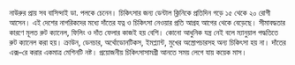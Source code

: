 নাউরুর প্রায় সব বাসিন্দাই ডা. পলকে চেনেন। চিকিৎসার জন্য ডেন্টাল ক্লিনিকে প্রতিদিন গড়ে ১৫ থেকে ২০ রোগী আসেন। এই দেশের নাগরিকদের মধ্যে দাঁতের যত্ন ও চিকিৎসা নেওয়ার প্রতি আগ্রহ আগের থেকে বেড়েছে। সীমাবদ্ধতার কারণে মূলত রুট ক্যানেল, ফিলিং ও দাঁত ফেলার কাজই হয় বেশি। কোনো আধুনিক যন্ত্র নেই বলে ম্যানুয়াল পদ্ধতিতে রুট ক্যানেল করা হয়। ক্রাউন, ডেনচার, অর্থোডোনটিকস, ইমপ্ল্যান্ট, মুখের অস্ত্রোপচারসহ অন্য চিকিৎসা হয় না। দাঁতের এক্স–রে করার একমাত্র মেশিনটি নষ্ট। প্রয়োজনীয় চিকিৎসাসামগ্রী আনতে সময় লেগে যায় কয়েক মাস।
